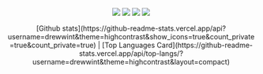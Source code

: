 

<p align="center">
    <a href="https://drewEwinters.com" target="_blank"><img src="https://img.shields.io/twitter/url?color=red&label=Website&style=flat-square&url=https%3A%2F%2FdrewEwinters.com"></a>
    <a href="https://twitter.com/drewinters" target="_blank"><img src="https://img.shields.io/twitter/url?color=blue&label=%40drewinters&logo=Twitter&style=flat-square&url=https%3A%2F%2Ftwitter.com%2Fjasonkai"></a>
    <a href="https://www.linkedin.com/in/drewwint/" target="_blank"><img src="https://img.shields.io/twitter/url?color=informational&label=drewwint&logo=LinkedIn&style=flat-square&url=https%3A%2F%2Flinkedin.com%2Fin%2Fjasonkai"></a>
    <img src="https://komarev.com/ghpvc/?username=drewwint&style=flat-square&color=yellowgreen">
</p>

<p align="center">
    [Github stats](https://github-readme-stats.vercel.app/api?username=drewwint&theme=highcontrast&show_icons=true&count_private=true&count_private=true)   |   [Top Languages Card](https://github-readme-stats.vercel.app/api/top-langs/?username=drewwint&theme=highcontrast&layout=compact) 
